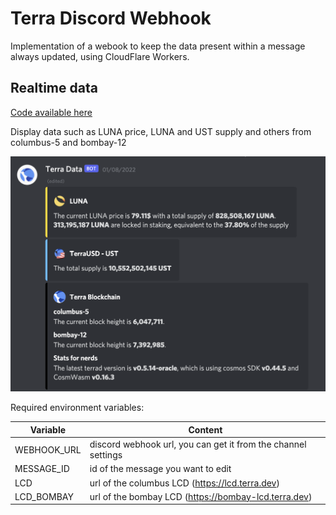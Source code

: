 

# Terra Discord Webhook
Implementation of a webook to keep the data present within a message always updated, using CloudFlare Workers.

## Realtime data
[Code available here](/realtimeData.js)

Display data such as LUNA price, LUNA and UST supply and others from columbus-5 and bombay-12

<img src="/img/realtime-data.png" width="600" />

Required environment variables:

| Variable      | Content                                                         |
| ------------- | --------------------------------------------------------------- |
| WEBHOOK_URL   | discord webhook url, you can get it from the channel settings   |
| MESSAGE_ID    | id of the message you want to edit                              |
| LCD           | url of the columbus LCD (https://lcd.terra.dev)                 |
| LCD_BOMBAY    | url of the bombay LCD (https://bombay-lcd.terra.dev)            |

